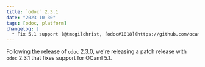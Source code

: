 ```yaml
---
title: `odoc` 2.3.1
date: "2023-10-30"
tags: [odoc, platform]
changelog: |
  * Fix 5.1 support (@tmcgilchrist, [odoc#1018](https://github.com/ocaml/odoc/pull/1018))
---
```


Following the release of `odoc` 2.3.0, we're releasing a patch release with `odoc` 2.3.1 that fixes support for OCaml 5.1.

